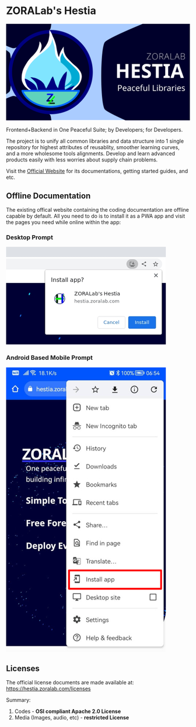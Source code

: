 # ZORALab's Hestia
![Banner](artworks/logos/zoralab-hestia-1200x630.svg)

Frontend+Backend in One Peaceful Suite; by Developers; for Developers.

The project is to unify all common libraries and data structure into 1 single
repository for highest attributes of reusablity, smoother learning curves, and a
more wholesome tools alignments. Develop and learn advanced products easily with
less worries about supply chain problems.

Visit the [Official Website](https://hestia.zoralab.com) for its documentations,
getting started guides, and etc.




## Offline Documentation
The existing offical website containing the coding documentation are offline
capable by default. All you need to do is to install it as a PWA app and visit
the pages you need while online within the app:

### Desktop Prompt

![Desktop Install](artworks/screenshots/desktop-install.jpg)


### Android Based Mobile Prompt

![Mobile Install](artworks/screenshots/mobile-install.jpg)




## Licenses
The official license documents are made available at:
https://hestia.zoralab.com/licenses

Summary:
1. Codes - <b>OSI compliant Apache 2.0 License</b>
2. Media (Images, audio, etc) - <b>restricted License</b>
